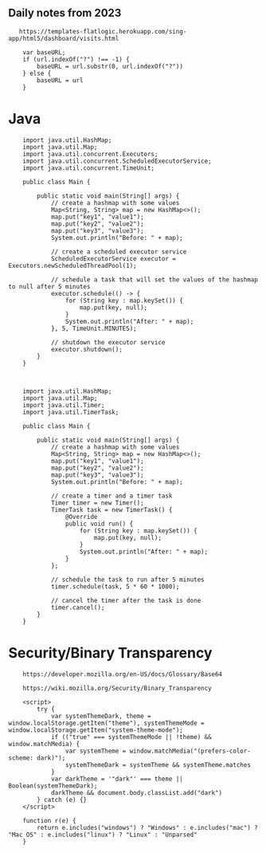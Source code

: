 ## Daily notes from 2023

	   https://templates-flatlogic.herokuapp.com/sing-app/html5/dashboard/visits.html

	    var baseURL;
        if (url.indexOf("?") !== -1) {
            baseURL = url.substr(0, url.indexOf("?"))
        } else {
            baseURL = url
        }
		
# Java
		
		import java.util.HashMap;
		import java.util.Map;
		import java.util.concurrent.Executors;
		import java.util.concurrent.ScheduledExecutorService;
		import java.util.concurrent.TimeUnit;

		public class Main {

			public static void main(String[] args) {
				// create a hashmap with some values
				Map<String, String> map = new HashMap<>();
				map.put("key1", "value1");
				map.put("key2", "value2");
				map.put("key3", "value3");
				System.out.println("Before: " + map);

				// create a scheduled executor service
				ScheduledExecutorService executor = Executors.newScheduledThreadPool(1);

				// schedule a task that will set the values of the hashmap to null after 5 minutes
				executor.schedule(() -> {
					for (String key : map.keySet()) {
						map.put(key, null);
					}
					System.out.println("After: " + map);
				}, 5, TimeUnit.MINUTES);

				// shutdown the executor service
				executor.shutdown();
			}
		}



		import java.util.HashMap;
		import java.util.Map;
		import java.util.Timer;
		import java.util.TimerTask;

		public class Main {

			public static void main(String[] args) {
				// create a hashmap with some values
				Map<String, String> map = new HashMap<>();
				map.put("key1", "value1");
				map.put("key2", "value2");
				map.put("key3", "value3");
				System.out.println("Before: " + map);

				// create a timer and a timer task
				Timer timer = new Timer();
				TimerTask task = new TimerTask() {
					@Override
					public void run() {
						for (String key : map.keySet()) {
							map.put(key, null);
						}
						System.out.println("After: " + map);
					}
				};

				// schedule the task to run after 5 minutes
				timer.schedule(task, 5 * 60 * 1000);

				// cancel the timer after the task is done
				timer.cancel();
			}
		}
		
# Security/Binary Transparency  

		https://developer.mozilla.org/en-US/docs/Glossary/Base64
        
		https://wiki.mozilla.org/Security/Binary_Transparency
		
		<script>
            try {
                var systemThemeDark, theme = window.localStorage.getItem("theme"), systemThemeMode = window.localStorage.getItem("system-theme-mode");
                if (("true" === systemThemeMode || !theme) && window.matchMedia) {
                    var systemTheme = window.matchMedia("(prefers-color-scheme: dark)");
                    systemThemeDark = systemTheme && systemTheme.matches
                }
                var darkTheme = '"dark"' === theme || Boolean(systemThemeDark);
                darkTheme && document.body.classList.add("dark")
            } catch (e) {}
        </script>
		
		function r(e) {
			return e.includes("windows") ? "Windows" : e.includes("mac") ? "Mac OS" : e.includes("linux") ? "Linux" : "Unparsed"
		}
